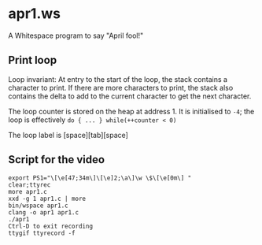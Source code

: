 # apr1.ws

A Whitespace program to say "April fool!"

## Print loop

Loop invariant: At entry to the start of the loop, the stack contains a character to print.
If there are more characters to print, the stack also contains the delta to add to the current character to get the next character.

The loop counter is stored on the heap at address 1. It is initialised to `-4`; the loop is effectively `do { ... } while(++counter < 0)`

The loop label is [space][tab][space]

## Script for the video

```
export PS1="\[\e[47;34m\]\[\e]2;\a\]\w \$\[\e[0m\] "
clear;ttyrec
more apr1.c
xxd -g 1 apr1.c | more
bin/wspace apr1.c
clang -o apr1 apr1.c
./apr1
Ctrl-D to exit recording
ttygif ttyrecord -f
```

